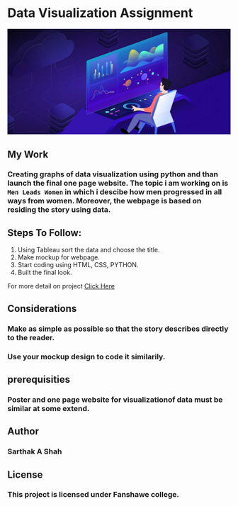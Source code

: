 # Data Visualization Assignment
![visual images](/images/datavisualization.jpg)

## My Work
### Creating graphs of data visualization using python and than launch the final one page website. The topic i am working on is  ````Men Leads Women```` in which i descibe how men progressed in all ways from women. Moreover, the webpage is based on residing the story using data.

## Steps To Follow:
1. Using Tableau sort the data and choose the title.
2. Make mockup for webpage.
3. Start coding using HTML, CSS, PYTHON.
4. Built the final look.

For more detail on project [Click Here ](https://docs.google.com/document/d/1P0IYK4Atj3c8UzFIG-Oym_3JDej8aRX3jJOaRiSQJ-8/edit)


## Considerations
### Make as simple as possible so that the story describes directly to the reader. 
### Use your mockup design to code it similarily.

## prerequisities 
### Poster and one page website for visualizationof data must be similar at some extend.

## Author 
### Sarthak A Shah

## License 
### This project is licensed under Fanshawe college. 

